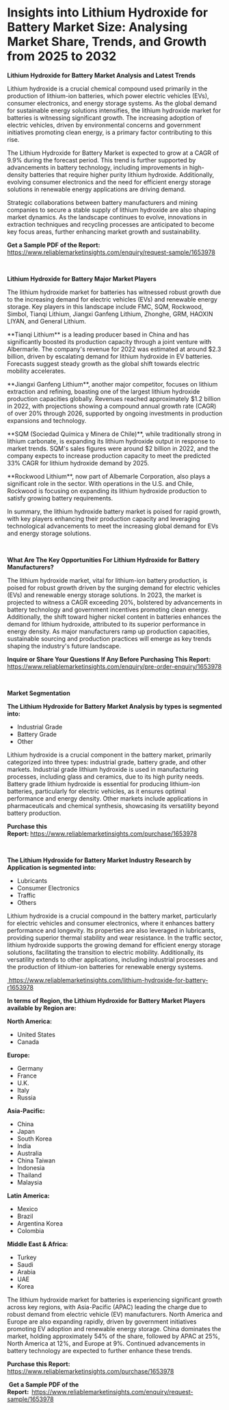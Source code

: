<p><h1>Insights into Lithium Hydroxide for Battery Market Size: Analysing Market Share, Trends, and Growth from 2025 to 2032</h1></p><p><strong>Lithium Hydroxide for Battery Market Analysis and Latest Trends</strong></p>
<p><p>Lithium hydroxide is a crucial chemical compound used primarily in the production of lithium-ion batteries, which power electric vehicles (EVs), consumer electronics, and energy storage systems. As the global demand for sustainable energy solutions intensifies, the lithium hydroxide market for batteries is witnessing significant growth. The increasing adoption of electric vehicles, driven by environmental concerns and government initiatives promoting clean energy, is a primary factor contributing to this rise.</p><p>The Lithium Hydroxide for Battery Market is expected to grow at a CAGR of 9.9% during the forecast period. This trend is further supported by advancements in battery technology, including improvements in high-density batteries that require higher purity lithium hydroxide. Additionally, evolving consumer electronics and the need for efficient energy storage solutions in renewable energy applications are driving demand.</p><p>Strategic collaborations between battery manufacturers and mining companies to secure a stable supply of lithium hydroxide are also shaping market dynamics. As the landscape continues to evolve, innovations in extraction techniques and recycling processes are anticipated to become key focus areas, further enhancing market growth and sustainability.</p></p>
<p><strong>Get a Sample PDF of the Report:&nbsp;</strong> <a href="https://www.reliablemarketinsights.com/enquiry/request-sample/1653978?utm_campaign=3318&utm_medium=2&utm_source=Github&utm_content=ia&utm_term=18042025&utm_id=lithium-hydroxide-for-battery">https://www.reliablemarketinsights.com/enquiry/request-sample/1653978</a></p>
<p>&nbsp;</p>
<p><strong>Lithium Hydroxide for Battery Major Market Players</strong></p>
<p><p>The lithium hydroxide market for batteries has witnessed robust growth due to the increasing demand for electric vehicles (EVs) and renewable energy storage. Key players in this landscape include FMC, SQM, Rockwood, Simbol, Tianqi Lithium, Jiangxi Ganfeng Lithium, Zhonghe, GRM, HAOXIN LIYAN, and General Lithium.</p><p>**Tianqi Lithium** is a leading producer based in China and has significantly boosted its production capacity through a joint venture with Albermarle. The company's revenue for 2022 was estimated at around $2.3 billion, driven by escalating demand for lithium hydroxide in EV batteries. Forecasts suggest steady growth as the global shift towards electric mobility accelerates.</p><p>**Jiangxi Ganfeng Lithium**, another major competitor, focuses on lithium extraction and refining, boasting one of the largest lithium hydroxide production capacities globally. Revenues reached approximately $1.2 billion in 2022, with projections showing a compound annual growth rate (CAGR) of over 20% through 2026, supported by ongoing investments in production expansions and technology.</p><p>**SQM (Sociedad Química y Minera de Chile)**, while traditionally strong in lithium carbonate, is expanding its lithium hydroxide output in response to market trends. SQM's sales figures were around $2 billion in 2022, and the company expects to increase production capacity to meet the predicted 33% CAGR for lithium hydroxide demand by 2025.</p><p>**Rockwood Lithium**, now part of Albemarle Corporation, also plays a significant role in the sector. With operations in the U.S. and Chile, Rockwood is focusing on expanding its lithium hydroxide production to satisfy growing battery requirements.</p><p>In summary, the lithium hydroxide battery market is poised for rapid growth, with key players enhancing their production capacity and leveraging technological advancements to meet the increasing global demand for EVs and energy storage solutions.</p></p>
<p>&nbsp;</p>
<p><strong>What Are The Key Opportunities For Lithium Hydroxide for Battery Manufacturers?</strong></p>
<p><p>The lithium hydroxide market, vital for lithium-ion battery production, is poised for robust growth driven by the surging demand for electric vehicles (EVs) and renewable energy storage solutions. In 2023, the market is projected to witness a CAGR exceeding 20%, bolstered by advancements in battery technology and government incentives promoting clean energy. Additionally, the shift toward higher nickel content in batteries enhances the demand for lithium hydroxide, attributed to its superior performance in energy density. As major manufacturers ramp up production capacities, sustainable sourcing and production practices will emerge as key trends shaping the industry's future landscape.</p></p>
<p><strong>Inquire or Share Your Questions If Any Before Purchasing This Report:</strong> <a href="https://www.reliablemarketinsights.com/enquiry/pre-order-enquiry/1653978?utm_campaign=3318&utm_medium=2&utm_source=Github&utm_content=ia&utm_term=18042025&utm_id=lithium-hydroxide-for-battery">https://www.reliablemarketinsights.com/enquiry/pre-order-enquiry/1653978</a></p>
<p>&nbsp;</p>
<p><strong>Market Segmentation</strong></p>
<p><strong>The Lithium Hydroxide for Battery Market Analysis by types is segmented into:</strong></p>
<p><ul><li>Industrial Grade</li><li>Battery Grade</li><li>Other</li></ul></p>
<p><p>Lithium hydroxide is a crucial component in the battery market, primarily categorized into three types: industrial grade, battery grade, and other markets. Industrial grade lithium hydroxide is used in manufacturing processes, including glass and ceramics, due to its high purity needs. Battery grade lithium hydroxide is essential for producing lithium-ion batteries, particularly for electric vehicles, as it ensures optimal performance and energy density. Other markets include applications in pharmaceuticals and chemical synthesis, showcasing its versatility beyond battery production.</p></p>
<p><strong>Purchase this Report:&nbsp;</strong><a href="https://www.reliablemarketinsights.com/purchase/1653978?utm_campaign=3318&utm_medium=2&utm_source=Github&utm_content=ia&utm_term=18042025&utm_id=lithium-hydroxide-for-battery">https://www.reliablemarketinsights.com/purchase/1653978</a></p>
<p>&nbsp;</p>
<p><strong>The Lithium Hydroxide for Battery Market Industry Research by Application is segmented into:</strong></p>
<p><ul><li>Lubricants</li><li>Consumer Electronics</li><li>Traffic</li><li>Others</li></ul></p>
<p><p>Lithium hydroxide is a crucial compound in the battery market, particularly for electric vehicles and consumer electronics, where it enhances battery performance and longevity. Its properties are also leveraged in lubricants, providing superior thermal stability and wear resistance. In the traffic sector, lithium hydroxide supports the growing demand for efficient energy storage solutions, facilitating the transition to electric mobility. Additionally, its versatility extends to other applications, including industrial processes and the production of lithium-ion batteries for renewable energy systems.</p></p>
<p><a href="https://www.reliablemarketinsights.com/lithium-hydroxide-for-battery-r1653978?utm_campaign=3318&utm_medium=2&utm_source=Github&utm_content=ia&utm_term=18042025&utm_id=lithium-hydroxide-for-battery">&nbsp;https://www.reliablemarketinsights.com/lithium-hydroxide-for-battery-r1653978</a></p>
<p><strong>In terms of Region, the Lithium Hydroxide for Battery Market Players available by Region are:</strong></p>
<p>
    <p> <strong> North America: </strong>
        <ul>
            <li>United States</li>
            <li>Canada</li>
        </ul>
        </p> 
    <p> <strong> Europe: </strong>
        <ul>
            <li>Germany</li>
            <li>France</li>
            <li>U.K.</li>
            <li>Italy</li>
            <li>Russia</li>
        </ul>
        </p> 
    <p> <strong> Asia-Pacific: </strong>
        <ul>
            <li>China</li>
            <li>Japan</li>
            <li>South Korea</li>
            <li>India</li>
            <li>Australia</li>
            <li>China Taiwan</li>
            <li>Indonesia</li>
            <li>Thailand</li>
            <li>Malaysia</li>
        </ul>
        </p> 
    <p> <strong> Latin America: </strong>
        <ul>
            <li>Mexico</li>
            <li>Brazil</li>
            <li>Argentina Korea</li>
            <li>Colombia</li>
        </ul>
        </p> 
    <p> <strong> Middle East & Africa: </strong>
        <ul>
            <li>Turkey</li>
            <li>Saudi</li>
            <li>Arabia</li>
            <li>UAE</li>
            <li>Korea</li>
        </ul>
    </p>
    </p>
<p><p>The lithium hydroxide market for batteries is experiencing significant growth across key regions, with Asia-Pacific (APAC) leading the charge due to robust demand from electric vehicle (EV) manufacturers. North America and Europe are also expanding rapidly, driven by government initiatives promoting EV adoption and renewable energy storage. China dominates the market, holding approximately 54% of the share, followed by APAC at 25%, North America at 12%, and Europe at 9%. Continued advancements in battery technology are expected to further enhance these trends.</p></p>
<p><strong>Purchase this Report: </strong><a href="https://www.reliablemarketinsights.com/purchase/1653978?utm_campaign=3318&utm_medium=2&utm_source=Github&utm_content=ia&utm_term=18042025&utm_id=lithium-hydroxide-for-battery">https://www.reliablemarketinsights.com/purchase/1653978</a></p>
<p>&nbsp;<strong>Get a Sample PDF of the Report:&nbsp;&nbsp;</strong><a href="https://www.reliablemarketinsights.com/enquiry/request-sample/1653978?utm_campaign=3318&utm_medium=2&utm_source=Github&utm_content=ia&utm_term=18042025&utm_id=lithium-hydroxide-for-battery">https://www.reliablemarketinsights.com/enquiry/request-sample/1653978</a></p>
<p><strong></strong></p>
<p><p></p><p></p><p></p></p>